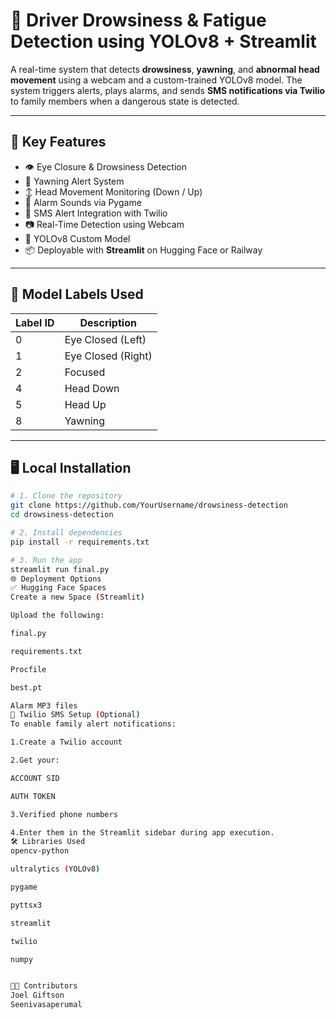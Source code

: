 # 🛑 Driver Drowsiness & Fatigue Detection using YOLOv8 + Streamlit

A real-time system that detects **drowsiness**, **yawning**, and **abnormal head movement** using a webcam and a custom-trained YOLOv8 model. The system triggers alerts, plays alarms, and sends **SMS notifications via Twilio** to family members when a dangerous state is detected.

---

## 🚀 Key Features

- 👁️ Eye Closure & Drowsiness Detection  
- 🥱 Yawning Alert System  
- ↕️ Head Movement Monitoring (Down / Up)  
- 🔔 Alarm Sounds via Pygame  
- 📩 SMS Alert Integration with Twilio  
- 📷 Real-Time Detection using Webcam  
- 🧠 YOLOv8 Custom Model  
- 📦 Deployable with **Streamlit** on Hugging Face or Railway

---

## 🧠 Model Labels Used

| Label ID | Description       |
|----------|-------------------|
| 0        | Eye Closed (Left) |
| 1        | Eye Closed (Right)|
| 2        | Focused           |
| 4        | Head Down         |
| 5        | Head Up           |
| 8        | Yawning           |

---

## 🖥️ Local Installation

```bash
# 1. Clone the repository
git clone https://github.com/YourUsername/drowsiness-detection
cd drowsiness-detection

# 2. Install dependencies
pip install -r requirements.txt

# 3. Run the app
streamlit run final.py
🌐 Deployment Options
✅ Hugging Face Spaces
Create a new Space (Streamlit)

Upload the following:

final.py

requirements.txt

Procfile

best.pt

Alarm MP3 files
📲 Twilio SMS Setup (Optional)
To enable family alert notifications:

1.Create a Twilio account

2.Get your:

ACCOUNT SID

AUTH TOKEN

3.Verified phone numbers

4.Enter them in the Streamlit sidebar during app execution.
🛠 Libraries Used
opencv-python

ultralytics (YOLOv8)

pygame

pyttsx3

streamlit

twilio

numpy


👨‍💻 Contributors
Joel Giftson
Seenivasaperumal
